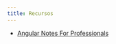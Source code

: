 ```yaml
---
title: Recursos
---
```


- [Angular Notes For Professionals](../../../../static/Programacion/JavaScript/Angular/Angular2NotesForProfessionals.pdf)
